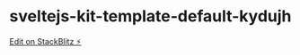 # sveltejs-kit-template-default-kydujh

[Edit on StackBlitz ⚡️](https://stackblitz.com/edit/sveltejs-kit-template-default-kydujh)